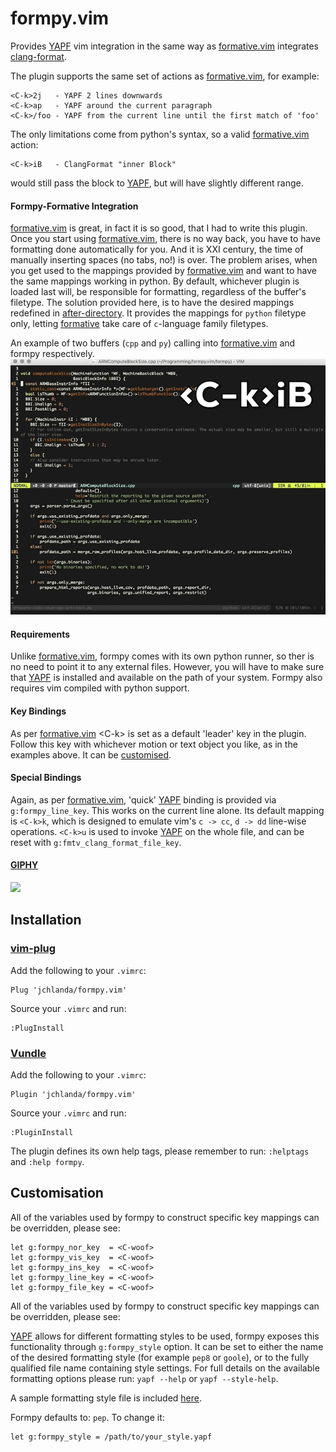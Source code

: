 # formpy.vim

Provides [YAPF](https://github.com/google/yapf) vim integration in the same way as [formative.vim](https://github.com/frasercrmck/formative.vim) integrates [clang-format](http://clang.llvm.org/docs/ClangFormat.html#vim-integration).

The plugin supports the same set of actions as [formative.vim](https://github.com/frasercrmck/formative.vim), for example:

    <C-k>2j   - YAPF 2 lines downwards
    <C-k>ap   - YAPF around the current paragraph
    <C-k>/foo - YAPF from the current line until the first match of 'foo'

The only limitations come from python's syntax, so a valid [formative.vim](https://github.com/frasercrmck/formative.vim) action:

    <C-k>iB   - ClangFormat "inner Block"
would still pass the block to [YAPF](https://github.com/google/yapf), but will have slightly different range.

#### Formpy-Formative Integration

[formative.vim](https://github.com/frasercrmck/formative.vim) is great, in fact it is so good, that I had to write this plugin. Once you start using [formative.vim](https://github.com/frasercrmck/formative.vim), there is no way back, you have to have formatting done automatically for you. And it is XXI century, the time of manually inserting spaces (no tabs, no!) is over. The problem arises, when you get used to the mappings provided by [formative.vim](https://github.com/frasercrmck/formative.vim) and want to have the same mappings working in python. By default, whichever plugin is loaded last will, be responsible for formatting, regardless of the buffer's filetype. The solution provided here, is to have the desired mappings redefined in [after-directory](https://github.com/jchlanda/formpy.vim/tree/master/after/ftplugin). It provides the mappings for `python` filetype only, letting [formative](https://github.com/frasercrmck/formative.vim) take care of `c`-language family filetypes.

An example of two buffers (`cpp` and `py`) calling into [formative.vim](https://github.com/frasercrmck/formative.vim) and formpy respectively.
![](https://raw.githubusercontent.com/jchlanda/formpy.vim/gif/assets/formpy_cpp_py.640.gif)

#### Requirements

Unlike [formative.vim](https://github.com/frasercrmck/formative.vim), formpy comes with its own python runner, so ther is no need to point it to any external files. However, you will have to make sure that [YAPF](https://github.com/google/yapf) is installed and available on the path of your system. Formpy also requires vim compiled with python support.

#### Key Bindings

As per [formative.vim](https://github.com/frasercrmck/formative.vim) \<C-k> is set as a default 'leader' key in the plugin. Follow this key with whichever motion or text object you like, as in the examples above. It can be [customised](##Customisation).

#### Special Bindings

Again, as per [formative.vim](https://github.com/frasercrmck/formative.vim), 'quick' [YAPF](https://github.com/google/yapf) binding is provided via `g:formpy_line_key`. This works on the current line alone. Its default mapping is `<C-k>k`, which is designed to emulate vim's `c -> cc`, `d -> dd` line-wise operations. `<C-k>u` is used to invoke [YAPF](https://github.com/google/yapf) on the whole file, and can be reset with `g:fmtv_clang_format_file_key`.

#### [GIPHY](https://giphy.com/)

![](https://raw.githubusercontent.com/jchlanda/formpy.vim/gif/assets/formpy_py.640.gif)

## Installation

### [vim-plug](https://github.com/junegunn/vim-plug)

Add the following to your `.vimrc`:

    Plug 'jchlanda/formpy.vim'
Source your `.vimrc` and run:

    :PlugInstall


### [Vundle](https://github.com/gmarik/Vundle.vim)

Add the following to your `.vimrc`:

    Plugin 'jchlanda/formpy.vim'
Source your `.vimrc` and run:

    :PluginInstall

The plugin defines its own help tags, please remember to run: `:helptags` and `:help formpy`.

## Customisation

All of the variables used by formpy to construct specific key mappings can be overridden, please see:

    let g:formpy_nor_key  = <C-woof>
    let g:formpy_vis_key  = <C-woof>
    let g:formpy_ins_key  = <C-woof>
    let g:formpy_line_key = <C-woof>
    let g:formpy_file_key = <C-woof>

All of the variables used by formpy to construct specific key mappings can be overridden, please see:

[YAPF](https://github.com/google/yapf) allows for different formatting styles to be used, formpy exposes this functionality through `g:formpy_style` option. It can be set to either the name of the desired formatting style (for example `pep8` or `goole`), or to the fully qualified file name containing style settings. For full details on the available formatting options please run: `yapf --help` or `yapf --style-help`.

A sample formatting style file is included [here](https://github.com/jchlanda/formpy.vim/tree/master/doc/.style.yapf).

Formpy defaults to: `pep`. To change it:

    let g:formpy_style = /path/to/your_style.yapf
